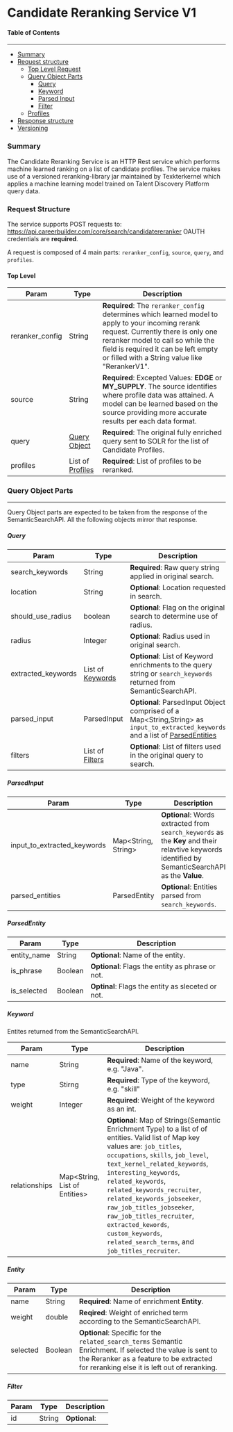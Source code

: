 Candidate Reranking Service V1
==============================

#### Table of Contents
_______

- [Summary](#summary)
- [Request structure](#request-structure)
    - [Top Level Request](#top-level)
    - [Query Object Parts](#query-object-parts)
        - [Query](#query)
        - [Keyword](#keyword)
        - [Parsed Input](#parsed-input)
        - [Filter](#filter)
    - [Profiles](#profiles)
- [Response structure](#response-structure)
- [Versioning](#versioning)

### Summary
The Candidate Reranking Service is an HTTP Rest service which performs machine learned ranking on a list of candidate profiles. The service makes use of a versioned reranking-library jar maintained by Texkterkernel which applies a machine learning model trained on Talent Discovery Platform query data.

### Request Structure
The service supports POST requests to:
https://api.careerbuilder.com/core/search/candidatereranker
OAUTH credentials are **required**.

A request is composed of 4 main parts:
`reranker_config`, `source`, `query`, and `profiles`.

#### Top Level
| Param    | Type | Description
|----------|------|--------|
| reranker_config | String | **Required**: The `reranker_config` determines which learned model to apply to your incoming rerank request. Currently there is only one reranker model to call so while the field is required it can be left empty or filled with a String value like "RerankerV1".
| source | String | **Required**: Excepted Values: **EDGE** or **MY_SUPPLY**. The source identifies where profile data was attained. A model can be learned based on the source providing more accurate results per each data format.
| query | [Query Object](#query-object-parts) | **Required**: The original fully enriched query sent to SOLR for the list of Candidate Profiles.
| profiles | List of [Profiles](#profiles) | **Required**: List of profiles to be reranked.

### Query Object Parts
------
Query Object parts are expected to be taken from the response of the SemanticSearchAPI. All the following objects mirror that response.

##### Query
| Param    | Type | Description
|----------|------|--------|
| search_keywords | String | **Required**: Raw query string applied in original search.
| location | String | **Optional**: Location requested in search.
| should_use_radius | boolean | **Optional**: Flag on the original search to determine use of radius.
| radius | Integer | **Optional**: Radius used in original search.
| extracted_keywords | List of [Keywords](#keyword) | **Optional**: List of Keyword enrichments to the query string or `search_keywords` returned from SemanticSearchAPI.
| parsed_input | ParsedInput | **Optional**: ParsedInput Object comprised of a Map<String,String> as `input_to_extracted_keywords` and a list of [ParsedEntities](#ParsedInput)
| filters | List of [Filters](#Filter) | **Optional**: List of filters used in the original query to search.

##### ParsedInput
| Param    | Type | Description
|----------|------|--------|
| input_to_extracted_keywords | Map<String, String> | **Optional**: Words extracted from `search_keywords` as the **Key** and their relavtive keywords identified by SemanticSearchAPI as the **Value**.
| parsed_entities | ParsedEntity | **Optional**: Entities parsed from `search_keywords`.

##### ParsedEntity
| Param    | Type | Description
|----------|------|--------|
| entity_name | String | **Optional**: Name of the entity.
| is_phrase | Boolean | **Optional**: Flags the entity as phrase or not.
| is_selected | Boolean | **Optinal**: Flags the entity as sleceted or not.

##### Keyword
Entites returned from the SemanticSearchAPI.

| Param    | Type | Description
|----------|------|--------|
| name | String | **Required**: Name of the keyword, e.g. "Java".
| type | Stirng | **Required**: Type of the keyword, e.g. "skill"
| weight | Integer | **Required**: Weight of the keyword as an int.
| relationships | Map<String, List of Entities> | **Optional**: Map of Strings(Semantic Enrichment Type) to a list of of entities. Valid list of Map key values are: `job_titles`, `occupations`, `skills`, `job_level`, `text_kernel_related_keywords`, `interesting_keywords`, `related_keywords`, `related_keywords_recruiter`, `related_keywords_jobseeker`, `raw_job_titles_jobseeker`, `raw_job_titles_recruiter`, `extracted_kewords`, `custom_keywords`, `related_search_terms`, and `job_titles_recruiter`.

##### Entity
| Param    | Type | Description
|----------|------|--------|
| name | String | **Required**: Name of enrichment **Entity**.
| weight | double | **Reqired**: Weight of enriched term according to the SemanticSearchAPI.
| selected | Boolean | **Optional**: Specific for the `related_search_terms` Semantic Enrichment. If selected the value is sent to the Reranker as a feature to be extracted for reranking else it is left out of reranking.

##### Filter
| Param    | Type | Description
|----------|------|--------|
| id | String | **Optional**:  






